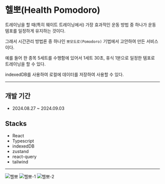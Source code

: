 # 헬뽀(Health Pomodoro)

트레이닝을 할 때(특히 웨이트 트레이닝에서) 가장 효과적인 운동 방법 중 하나가 운동 템포를 일정하게 유지하는 것이다.

그래서 시간관리 방법론 중 하나인 `뽀모도로(Pomodoro)` 기법에서 고안하여 만든 서비스이다.

예를 들어 한 종목 5세트를 수행함에 있어서 1세트 30초, 휴식 1분으로 일정한 템포로 트레이닝을 할 수 있다.

indexedDB를 사용하여 로컬에 데이터를 저장하여 사용할 수 있다.

---

## 개발 기간
   - 2024.08.27 ~ 2024.09.03
     
## Stacks
   - React
   - Typescript
   - indexedDB
   - zustand
   - react-query
   - tailwind

---

![헬뽀](https://github.com/user-attachments/assets/4488acd9-367c-4063-ad67-2d3f154a1efd)
![헬뽀-1](https://github.com/user-attachments/assets/3c859c9a-63b0-4d55-b69b-9a487a30eb09)
![헬뽀-2](https://github.com/user-attachments/assets/a487be32-212a-4827-80aa-4a610ac85fae)
